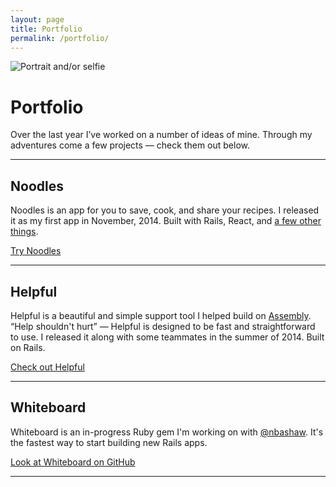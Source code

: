 ```yaml
---
layout: page
title: Portfolio
permalink: /portfolio/
---
```


<img alt="Portrait and/or selfie" src="http://d1fmxjrxw87eps.cloudfront.net/me.jpg" class="block circle avatar mx-auto">

<h1 class="center ultra mt1">Portfolio</h1>

Over the last year I’ve worked on a number of ideas of mine. Through my adventures come a few projects — check them out below.

___

## Noodles
Noodles is an app for you to save, cook, and share your recipes. I released it as my first app in November, 2014. Built with Rails, React, and [a few other things](http://stackshare.io/noodles/noodles).

[Try Noodles](http://www.getnoodl.es/)

___

## Helpful
Helpful is a beautiful and simple support tool I helped build on [Assembly](http://assembly.com). “Help shouldn't hurt” &mdash; Helpful is designed to be fast and straightforward to use. I released it along with some teammates in the summer of 2014. Built on Rails.

[Check out Helpful](http://helpful.io/)

___

## Whiteboard
Whiteboard is an in-progress Ruby gem I'm working on with [@nbashaw](https:/twitter.com/nbashaw). It's the fastest way to start building new Rails apps.

[Look at Whiteboard on GitHub](https://github.com/whiteboard-gem/whiteboard/)

___

